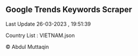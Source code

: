 

## Google Trends Keywords Scraper 
 
Last Update 26-03-2023 , 19:51:39

Country List :
VIETNAM.json



© Abdul Muttaqin 
